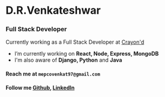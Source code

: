 # D.R.Venkateshwar
### Full Stack Developer
Currently working as a Full Stack Developer at [Crayon'd](https://www.crayond.com/)
- I’m currently working on **React, Node, Express, MongoDB**
- I'm also aware of __Django, Python__ and __Java__
#### Reach me at ```mepcovenkat97@gmail.com```
#### Follow me [Github](https://github.com/mepcovenkat97), [LinkedIn](linkedin.com/in/venkateshwar-d-r-500b98114/)
<!--Trying to solve the complex problem with the More -->

<!--
**mepcovenkat97/mepcovenkat97** is a ✨ _special_ ✨ repository because its `README.md` (this file) appears on your GitHub profile.

Here are some ideas to get you started:

- 🔭 I’m currently working on ...
- 🌱 I’m currently learning ...
- 👯 I’m looking to collaborate on ...
- 🤔 I’m looking for help with ...
- 💬 Ask me about ...
- 📫 How to reach me: ...
- 😄 Pronouns: ...
- ⚡ Fun fact: ...
-->


